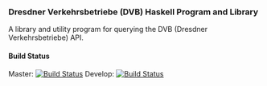 ### Dresdner Verkehrsbetriebe (DVB) Haskell Program and Library

A library and utility program for querying the DVB (Dresdner Verkehrsbetriebe)
API.

#### Build Status
Master: [![Build Status](https://travis-ci.org/offenesdresden/dresdner-verkehrsbetriebe.svg?branch=master)](https://travis-ci.org/offenesdresden/dresdner-verkehrsbetriebe)
Develop: [![Build Status](https://travis-ci.org/offenesdresden/dresdner-verkehrsbetriebe.svg?branch=develop)](https://travis-ci.org/offenesdresden/dresdner-verkehrsbetriebe)
